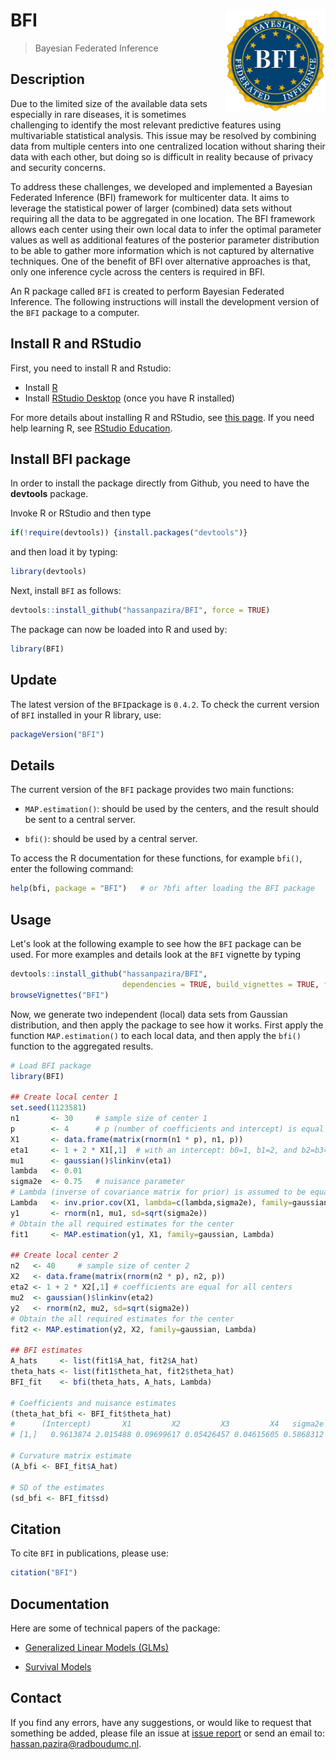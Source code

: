 # BFI <img src="./Last_BFI.jpg" align="right" width="160px"/>

> Bayesian Federated Inference

## Description

Due to the limited size of the available data sets especially in rare diseases, it is sometimes challenging to identify the most relevant predictive features using multivariable statistical analysis. This issue may be resolved by combining data from multiple centers into one centralized location without sharing their data with each other, but doing so is difficult in reality because of privacy and security concerns.

To address these challenges, we developed and implemented a Bayesian Federated Inference (BFI) framework for multicenter data. It aims to leverage the statistical power of larger (combined) data sets without requiring all the data to be aggregated in one location. The BFI framework allows each center using their own local data to infer the optimal parameter values as well as additional features of the posterior parameter distribution to be able to gather more information which is not captured by alternative techniques. One of the benefit of BFI over alternative approaches is that, only one inference cycle across the centers is required in BFI.

An R package called `BFI` is created to perform Bayesian Federated Inference. The following instructions will install the development version of the `BFI` package to a computer.


## Install R and RStudio

First, you need to install R and Rstudio:

* Install [R](http://www.r-project.org/)
* Install [RStudio Desktop](https://posit.co/download/rstudio-desktop) (once you have R installed)

For more details about installing R and RStudio, see [this page](https://andreashandel.github.io/MADAcourse/Tools_RandRStudio.html).
If you need help learning R, see [RStudio Education](https://education.rstudio.com/learn/).


## Install BFI package

In order to install the package directly from Github, you need to have the **devtools** package.

Invoke R or RStudio and then type

``` r
if(!require(devtools)) {install.packages("devtools")}
```

and then load it by typing:

``` r
library(devtools)
```

Next, install `BFI` as follows:

``` r
devtools::install_github("hassanpazira/BFI", force = TRUE)
```

The package can now be loaded into R and used by:

``` r
library(BFI)
```

## Update

The latest version of the `BFI`package is `0.4.2`. To check the current version of `BFI` installed in your R library, use:

``` r
packageVersion("BFI")
```

## Details

The current version of the `BFI` package provides two main functions:

-   `MAP.estimation()`: should be used by the centers, and the result should be sent to a central server.

-   `bfi()`: should be used by a central server.

To access the R documentation for these functions, for example `bfi()`, enter the following command:

``` r
help(bfi, package = "BFI")   # or ?bfi after loading the BFI package
```


## Usage

Let's look at the following example to see how the `BFI` package can be used. For more examples and details look at the `BFI` vignette by typing

``` r
devtools::install_github("hassanpazira/BFI", 
                         dependencies = TRUE, build_vignettes = TRUE, force = TRUE)
browseVignettes("BFI")
```

Now, we generate two independent (local) data sets from Gaussian distribution, and then apply the package to see how it works. First apply the function `MAP.estimation()` to each local data, and then apply the `bfi()` function to the aggregated results.

``` r
# Load BFI package
library(BFI)

## Create local center 1
set.seed(1123581)
n1       <- 30     # sample size of center 1
p        <- 4      # p (number of coefficients and intercept) is equal for all centers
X1       <- data.frame(matrix(rnorm(n1 * p), n1, p))
eta1     <- 1 + 2 * X1[,1]  # with an intercept: b0=1, b1=2, and b2=b3=...=bp=0
mu1      <- gaussian()$linkinv(eta1)
lambda   <- 0.01
sigma2e  <- 0.75   # nuisance parameter
# Lambda (inverse of covariance matrix for prior) is assumed to be equal across centers
Lambda   <- inv.prior.cov(X1, lambda=c(lambda,sigma2e), family=gaussian)
y1       <- rnorm(n1, mu1, sd=sqrt(sigma2e))
# Obtain the all required estimates for the center
fit1     <- MAP.estimation(y1, X1, family=gaussian, Lambda)

## Create local center 2
n2   <- 40     # sample size of center 2
X2   <- data.frame(matrix(rnorm(n2 * p), n2, p))
eta2 <- 1 + 2 * X2[,1] # coefficients are equal for all centers
mu2  <- gaussian()$linkinv(eta2)
y2   <- rnorm(n2, mu2, sd=sqrt(sigma2e))
# Obtain the all required estimates for the center
fit2 <- MAP.estimation(y2, X2, family=gaussian, Lambda)

## BFI estimates
A_hats     <- list(fit1$A_hat, fit2$A_hat)
theta_hats <- list(fit1$theta_hat, fit2$theta_hat)
BFI_fit    <- bfi(theta_hats, A_hats, Lambda)

# Coefficients and nuisance estimates
(theta_hat_bfi <- BFI_fit$theta_hat)
#      (Intercept)       X1         X2         X3         X4   sigma2e
# [1,]   0.9613874 2.015488 0.09699617 0.05426457 0.04615605 0.5868312

# Curvature matrix estimate
(A_bfi <- BFI_fit$A_hat)

# SD of the estimates
(sd_bfi <- BFI_fit$sd)
```

## Citation

To cite `BFI` in publications, please use:

``` r
citation("BFI")
```


## Documentation

Here are some of technical papers of the package:

-   [Generalized Linear Models (GLMs)](https://arxiv.org/abs/2302.07677)

-   [Survival Models]()


## Contact

If you find any errors, have any suggestions, or would like to request that something be added, please file an issue at [issue report](https://github.com/hassanpazira/BFI/issues) or send an email to: hassan.pazira@radboudumc.nl.


